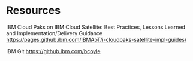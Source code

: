 # Resources

IBM Cloud Paks on IBM Cloud Satellite: Best Practices, Lessons Learned and Implementation/Delivery Guidance https://pages.github.ibm.com/IBMAoT/i-cloudpaks-satellite-impl-guides/

IBM Git
https://github.ibm.com/bcoyle
